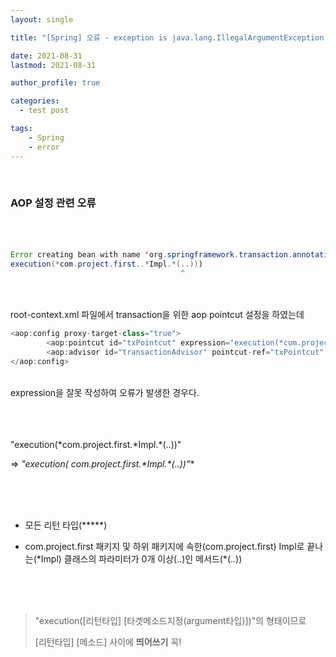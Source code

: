 ```yaml
---
layout: single

title: "[Spring] 오류 - exception is java.lang.IllegalArgumentException: Pointcut is not well-formed"

date: 2021-08-31
lastmod: 2021-08-31

author_profile: true

categories: 
  - test post

tags: 
    - Spring
    - error
---
```



<br>

### AOP 설정 관련 오류

<br><br>


```java
Error creating bean with name 'org.springframework.transaction.annotation.AnnotationTransactionAttributeSource#0': Initialization of bean failed; nested exception is java.lang.IllegalArgumentException: Pointcut is not well-formed: expecting 'name pattern' at character position 38
execution(*com.project.first..*Impl.*(..)))
                                      ^
```


<br><br>
root-context.xml 파일에서 transaction을 위한 aop pointcut 설정을 하였는데
<br>

```java
<aop:config proxy-target-class="true">
		<aop:pointcut id="txPointcut" expression="execution(*com.project.first..*Impl.*(..)))" />
		<aop:advisor id="transactionAdvisor" pointcut-ref="txPointcut" advice-ref="txAdvice" />
</aop:config>
```

<br>
expression을 잘못 작성하여 오류가 발생한 경우다.


<br><br><br>
"execution(\*com.project.first.\*Impl.*(..))"

⇒ **"execution(* com.project.first.\*Impl.\*(..))"**

<br><br><br>

- 모든 리턴 타입(*****) 

- com.project.first 패키지 및 하위 패키지에 속한(com.project.first) Impl로 끝나는(\*Impl) 클래스의 파라미터가 0개 이상(..)인 메서드(*(..)) 

<br><br><br>

>"execution([리턴타입] [타겟메소드지정(argument타입)])"의 형태이므로
>
>
>[리턴타입] [메소드] 사이에 **띄어쓰기** 꼭!

<br><br><br><br><br>
